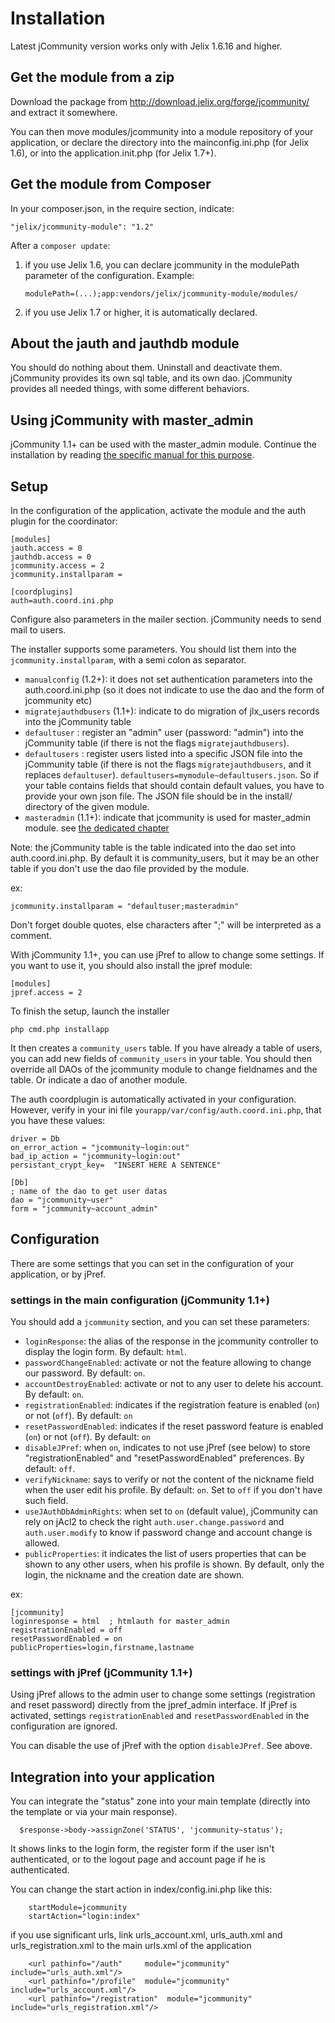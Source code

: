Installation
============

Latest jCommunity version works only with Jelix 1.6.16 and higher.


Get the module from a zip
-------------------------

Download the package from http://download.jelix.org/forge/jcommunity/
and extract it somewhere.

You can then move modules/jcommunity into a module repository of your application,
or declare the directory into the mainconfig.ini.php (for Jelix 1.6), or into
the application.init.php (for Jelix 1.7+).

Get the module from Composer
----------------------------

In your composer.json, in the require section, indicate:

```
"jelix/jcommunity-module": "1.2"
```

After a `composer update`:

1. if you use Jelix 1.6, you can declare jcommunity in the modulePath
   parameter of the configuration. Example:
    ```
    modulePath=(...);app:vendors/jelix/jcommunity-module/modules/
    ```
2. if you use Jelix 1.7 or higher, it is automatically declared.

About the jauth and jauthdb module
----------------------------------

You should do nothing about them. Uninstall and deactivate them. jCommunity provides its
own sql table, and its own dao. jCommunity provides all needed things, with some different
behaviors.

Using jCommunity with master_admin
----------------------------------

jCommunity 1.1+ can be used with the master_admin module. Continue the
installation by reading [the specific manual for this purpose](https://github.com/jelix/jcommunity-module/wiki/master_admin).

Setup
-----

In the configuration of the application, activate the module and the auth plugin
for the coordinator:

```
[modules]
jauth.access = 0
jauthdb.access = 0
jcommunity.access = 2
jcommunity.installparam =

[coordplugins]
auth=auth.coord.ini.php
```

Configure also parameters in the mailer section. jCommunity needs to send mail to users.

The installer supports some parameters. You should list them into the
`jcommunity.installparam`, with a semi colon as separator.

- `manualconfig` (1.2+): it does not set authentication parameters into the auth.coord.ini.php
  (so it does not indicate to use the dao and the form of jcommunity etc)
- `migratejauthdbusers` (1.1+): indicate to do migration of jlx_users records 
  into the jCommunity table 
- `defaultuser` : register an "admin" user (password: "admin") into the jCommunity table
  (if there is not the flags `migratejauthdbusers`).
- `defaultusers` : register users listed into a specific JSON file into the jCommunity table
  (if there is not the flags `migratejauthdbusers`, and it replaces `defaultuser`). 
  `defaultusers=mymodule~defaultusers.json`. So if your table contains fields
  that should contain default values, you have to provide your own json file.
  The JSON file should be in the install/ directory of the given module.
- `masteradmin` (1.1+): indicate that jcommunity is used for master_admin module.
  see [the dedicated chapter](https://github.com/jelix/jcommunity-module/wiki/master_admin)

Note: the jCommunity table is the table indicated into the dao set into auth.coord.ini.php.
By default it is community_users, but it may be an other table if you don't use
the dao file provided by the module.

ex:

```
jcommunity.installparam = "defaultuser;masteradmin"
```

Don't forget double quotes, else characters after ";" will be interpreted as a comment.

With jCommunity 1.1+, you can use jPref to allow to change some settings. If you
want to use it, you should also install the jpref module:

```
[modules]
jpref.access = 2
```

To finish the setup, launch the installer

```
php cmd.php installapp
```

It then creates a `community_users` table. If you have already a table of users, you can
add new fields of `community_users` in your table. You should then override all DAOs of
the jcommunity module to change fieldnames and the table. Or indicate a dao
of another module.

The auth coordplugin is automatically activated in your configuration. However,
verify in your ini file `yourapp/var/config/auth.coord.ini.php`, that you have these values: 

```
driver = Db
on_error_action = "jcommunity~login:out"
bad_ip_action = "jcommunity~login:out"
persistant_crypt_key=  "INSERT HERE A SENTENCE"

[Db]
; name of the dao to get user datas
dao = "jcommunity~user"
form = "jcommunity~account_admin"
```

Configuration
-------------

There are some settings that you can set in the configuration of your
application, or by jPref.

### settings in the main configuration (jCommunity 1.1+)

You should add a `jcommunity` section, and you can set these parameters:

- `loginResponse`: the alias of the response in the jcommunity controller
  to display the login form. By default: `html`.
- `passwordChangeEnabled`: activate or not the feature allowing to change our password.  By default: `on`.
- `accountDestroyEnabled`: activate or not to any user to delete his account.  By default: `on`.
- `registrationEnabled`: indicates if the registration feature is enabled
  (`on`) or not (`off`). By default: `on`
- `resetPasswordEnabled`: indicates if the reset password feature is enabled
  (`on`) or not (`off`). By default: `on`
- `disableJPref`: when `on`, indicates to not use jPref (see below) to store 
  "registrationEnabled" and "resetPasswordEnabled" preferences. By default: `off`.
- `verifyNickname`: says to verify or not the content of the nickname field
   when the user edit his profile.  By default: `on`. Set to `off` if you don't
   have such field.
- `useJAuthDbAdminRights`: when set to `on` (default value), jCommunity can
   rely on jAcl2 to check the right `auth.user.change.password` and `auth.user.modify` 
   to know if password change and account change is allowed.
- `publicProperties`: it indicates the list of users properties that can be shown
   to any other users, when his profile is shown. By default, only the login,
   the nickname and the creation date are shown.

ex:

```
[jcommunity]
loginresponse = html  ; htmlauth for master_admin
registrationEnabled = off
resetPasswordEnabled = on
publicProperties=login,firstname,lastname
```


### settings with jPref (jCommunity 1.1+)

Using jPref allows to the admin user to change some settings (registration
and reset password) directly from the jpref_admin interface. If jPref is activated,
settings `registrationEnabled` and `resetPasswordEnabled` in the
configuration are ignored.

You can disable the use of jPref with the option `disableJPref`. See above.



Integration into your application
---------------------------------

You can integrate the "status" zone into your main template (directly into the template or
via your main response).

```
  $response->body->assignZone('STATUS', 'jcommunity~status');
```

It shows links to the login form, the register form if the user isn't authenticated, or to
the logout page and account page if he is authenticated.


You can change the start action in index/config.ini.php like this:

```
    startModule=jcommunity
    startAction="login:index"
```


if you use significant urls, link urls_account.xml, urls_auth.xml and
urls_registration.xml to the main urls.xml of the application

```
    <url pathinfo="/auth"     module="jcommunity" include="urls_auth.xml"/>
    <url pathinfo="/profile"  module="jcommunity" include="urls_account.xml"/>
    <url pathinfo="/registration"  module="jcommunity" include="urls_registration.xml"/>
```


